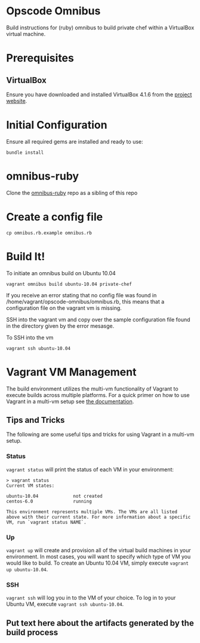 # Opscode Omnibus #
Build instructions for (ruby) omnibus to build private chef within a VirtualBox
virtual machine.

# Prerequisites

## VirtualBox

Ensure you have downloaded and installed VirtualBox 4.1.6 from the [project website](https://www.virtualbox.org/wiki/Downloads).

# Initial Configuration

Ensure all required gems are installed and ready to use:

    bundle install

# omnibus-ruby

Clone the [omnibus-ruby][] repo as a sibling of this repo

[omnibus-ruby]: https://github.com/opscode/omnibus-ruby

# Create a config file

    cp omnibus.rb.example omnibus.rb

# Build It!

To initiate an omnibus build on Ubuntu 10.04

```
vagrant omnibus build ubuntu-10.04 private-chef
```

If you receive an error stating that no config file was found in /home/vagrant/opscode-omnibus/omnibus.rb, this means that a configuration file on the vagrant vm is missing.

SSH into the vagrant vm and copy over the sample configuration file found in the directory given by the error mesasge.

To SSH into the vm

```
vagrant ssh ubuntu-10.04
```

# Vagrant VM Management

The build environment utilizes the multi-vm functionality of Vagrant to execute builds across multiple platforms. For a quick primer on how to use Vagrant in a multi-vm setup see [the documentation](http://vagrantup.com/docs/multivm.html).

## Tips and Tricks

The following are some useful tips and tricks for using Vagrant in a multi-vm setup.

### Status

`vagrant status` will print the status of each VM in your environment:

```
> vagrant status
Current VM states:

ubuntu-10.04             not created
centos-6.0               running

This environment represents multiple VMs. The VMs are all listed
above with their current state. For more information about a specific
VM, run `vagrant status NAME`.
```

### Up

`vagrant up` will create and provision all of the virtual build machines in your environment. In most cases, you will want to specify which type of VM you would like to build. To create an Ubuntu 10.04 VM, simply execute `vagrant up ubuntu-10.04`.

### SSH

`vagrant ssh` will log you in to the VM of your choice. To log in to your Ubuntu VM, execute `vagrant ssh ubuntu-10.04`.

## Put text here about the artifacts generated by the build process

